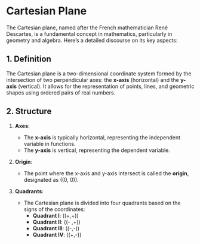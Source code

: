 # **Cartesian Plane**

The Cartesian plane, named after the French mathematician René Descartes, is a fundamental concept in mathematics, particularly in geometry and algebra. Here’s a detailed discourse on its key aspects:

## 1. Definition

The Cartesian plane is a two-dimensional coordinate system formed by the intersection of two perpendicular axes: the **x-axis** (horizontal) and the **y-axis** (vertical). It allows for the representation of points, lines, and geometric shapes using ordered pairs of real numbers.

## 2. Structure

1. **Axes**:
    - The **x-axis** is typically horizontal, representing the independent variable in functions.
    - The **y-axis** is vertical, representing the dependent variable.

2. **Origin**: 
    - The point where the x-axis and y-axis intersect is called the **origin**, designated as \((0, 0)\).

3. **Quadrants**:
    - The Cartesian plane is divided into four quadrants based on the signs of the coordinates:
        - **Quadrant I**: \((+,+)\)
        - **Quadrant II**: \((- ,+)\)
        - **Quadrant III**: \((-,-)\)
        - **Quadrant IV**: \((+,-)\)